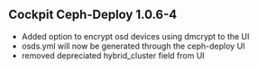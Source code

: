 ## Cockpit Ceph-Deploy 1.0.6-4

* Added option to encrypt osd devices using dmcrypt to the UI
* osds.yml will now be generated through the ceph-deploy UI
* removed depreciated hybrid_cluster field from UI